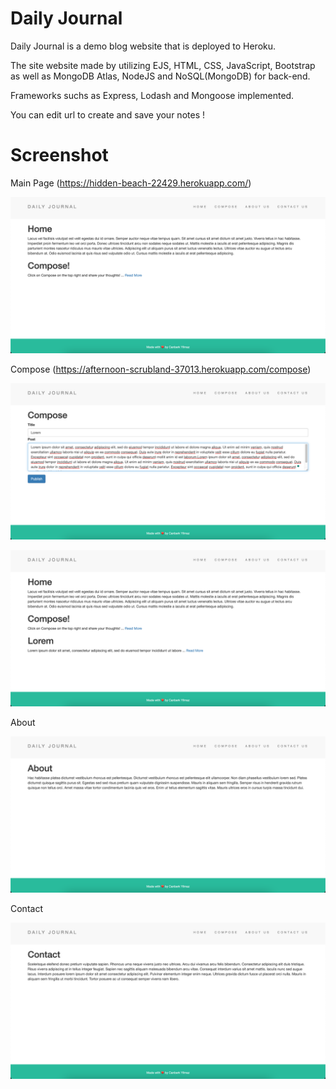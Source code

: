 # Daily Journal

Daily Journal is a demo blog website that is deployed to Heroku.

The site website made by utilizing EJS, HTML, CSS, JavaScript, Bootstrap as well as MongoDB Atlas, NodeJS and NoSQL(MongoDB) for back-end.

Frameworks suchs as Express, Lodash and Mongoose implemented.

You can edit url to create and save your notes !

# Screenshot
Main Page (https://hidden-beach-22429.herokuapp.com/)

![](screenshots/1.png)

Compose (https://afternoon-scrubland-37013.herokuapp.com/compose)

![](screenshots/2.png)

![](screenshots/3.png)

About 

![](screenshots/4.png)

Contact 

![](screenshots/5.png)



